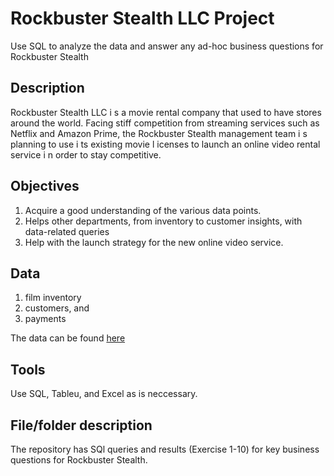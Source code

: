 # Rockbuster Stealth LLC Project
Use SQL to analyze the data and answer any ad-hoc business questions for Rockbuster Stealth
## Description
Rockbuster Stealth LLC i s a movie rental company that used to have stores around the world. Facing stiff competition from streaming services such as Netflix and Amazon Prime, the Rockbuster Stealth management team i s planning to use i ts existing movie l icenses to launch an online video rental service i n order to stay competitive.
## Objectives
1. Acquire a good understanding of the various data points.
2. Helps other departments, from inventory to customer insights, with data-related queries
3. Help with the launch strategy for the new online video service.
## Data
1.  film inventory
2.  customers, and
3.  payments

The data can be found [here](https://www.postgresqltutorial.com/wp-content/uploads/2019/05/dvdrental.zip) 
## Tools
Use SQL, Tableu, and Excel as is neccessary.
## File/folder description
The repository has SQl queries and results (Exercise 1-10) for key business questions for Rockbuster Stealth. 

